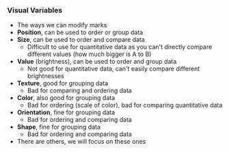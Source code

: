 ### Visual Variables
 - The ways we can modify marks
 - **Position**, can be used to order or group data
 - **Size**, can be used to order and compare data
	 - Difficult to use for quantitative data as you can't directly compare different values (how much bigger is A to B)
 - **Value** (brightness), can be used to order and group data
	 - Not good for quantitative data, can't easily compare different brightnesses
 - **Texture**, good for grouping data
	 - Bad for comparing and ordering data
 - **Color**, also good for grouping data
	 - Bad for ordering (scale of color), bad for comparing quantitative data
 - **Orientation**, fine for grouping data
	 - Bad for ordering and comparing data
 - **Shape**, fine for grouping data
	 - Bad for ordering and comparing data
 - There are others, we will focus on these ones
